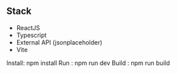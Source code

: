 ## Stack

- ReactJS
- Typescript
- External API (jsonplaceholder)
- Vite


Install: npm install 
Run : npm run dev
Build : npm run build